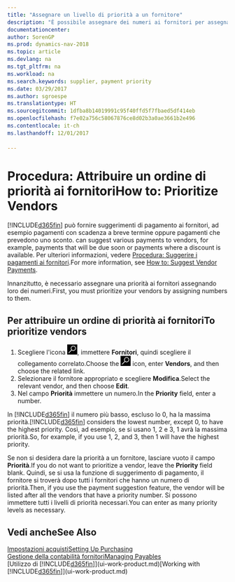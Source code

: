 ```yaml
---
title: "Assegnare un livello di priorità a un fornitore"
description: "È possibile assegnare dei numeri ai fornitori per assegnare loro una priorità e semplificare i suggerimenti di pagamento in Dynamics NAV."
documentationcenter: 
author: SorenGP
ms.prod: dynamics-nav-2018
ms.topic: article
ms.devlang: na
ms.tgt_pltfrm: na
ms.workload: na
ms.search.keywords: supplier, payment priority
ms.date: 03/29/2017
ms.author: sgroespe
ms.translationtype: HT
ms.sourcegitcommit: 1dfba8b14019991c95f40ffd5f7fbaed5df414eb
ms.openlocfilehash: f7e02a756c58067876ce8d02b3a0ae3661b2e496
ms.contentlocale: it-ch
ms.lasthandoff: 12/01/2017

---
```

# <a name="how-to-prioritize-vendors"></a><span data-ttu-id="1d2e2-103">Procedura: Attribuire un ordine di priorità ai fornitori</span><span class="sxs-lookup"><span data-stu-id="1d2e2-103">How to: Prioritize Vendors</span></span>
[!INCLUDE[d365fin](includes/d365fin_md.md)]<span data-ttu-id="1d2e2-104"> può fornire suggerimenti di pagamento ai fornitori, ad esempio pagamenti con scadenza a breve termine oppure pagamenti che prevedono uno sconto.</span><span class="sxs-lookup"><span data-stu-id="1d2e2-104"> can suggest various payments to vendors, for example, payments that will be due soon or payments where a discount is available.</span></span> <span data-ttu-id="1d2e2-105">Per ulteriori informazioni, vedere [Procedura: Suggerire i pagamenti ai fornitori](payables-how-suggest-vendor-payments.md).</span><span class="sxs-lookup"><span data-stu-id="1d2e2-105">For more information, see [How to: Suggest Vendor Payments](payables-how-suggest-vendor-payments.md).</span></span>

<span data-ttu-id="1d2e2-106">Innanzitutto, è necessario assegnare una priorità ai fornitori assegnando loro dei numeri.</span><span class="sxs-lookup"><span data-stu-id="1d2e2-106">First, you must prioritize your vendors by assigning numbers to them.</span></span>

## <a name="to-prioritize-vendors"></a><span data-ttu-id="1d2e2-107">Per attribuire un ordine di priorità ai fornitori</span><span class="sxs-lookup"><span data-stu-id="1d2e2-107">To prioritize vendors</span></span>
1. <span data-ttu-id="1d2e2-108">Scegliere l'icona ![Cerca pagina o report](media/ui-search/search_small.png "icona Cerca pagina o report"), immettere **Fornitori**, quindi scegliere il collegamento correlato.</span><span class="sxs-lookup"><span data-stu-id="1d2e2-108">Choose the ![Search for Page or Report](media/ui-search/search_small.png "Search for Page or Report icon") icon, enter **Vendors**, and then choose the related link.</span></span>
2. <span data-ttu-id="1d2e2-109">Selezionare il fornitore appropriato e scegliere **Modifica**.</span><span class="sxs-lookup"><span data-stu-id="1d2e2-109">Select the relevant vendor, and then choose **Edit**.</span></span>
3. <span data-ttu-id="1d2e2-110">Nel campo **Priorità** immettere un numero.</span><span class="sxs-lookup"><span data-stu-id="1d2e2-110">In the **Priority** field, enter a number.</span></span>

<span data-ttu-id="1d2e2-111">In [!INCLUDE[d365fin](includes/d365fin_md.md)] il numero più basso, escluso lo 0, ha la massima priorità.</span><span class="sxs-lookup"><span data-stu-id="1d2e2-111">[!INCLUDE[d365fin](includes/d365fin_md.md)] considers the lowest number, except 0, to have the highest priority.</span></span> <span data-ttu-id="1d2e2-112">Così, ad esempio, se si usano 1, 2 e 3, 1 avrà la massima priorità.</span><span class="sxs-lookup"><span data-stu-id="1d2e2-112">So, for example, if you use 1, 2, and 3, then 1 will have the highest priority.</span></span>

<span data-ttu-id="1d2e2-113">Se non si desidera dare la priorità a un fornitore, lasciare vuoto il campo **Priorità**.</span><span class="sxs-lookup"><span data-stu-id="1d2e2-113">If you do not want to prioritize a vendor, leave the **Priority** field blank.</span></span> <span data-ttu-id="1d2e2-114">Quindi, se si usa la funzione di suggerimento di pagamento, il fornitore si troverà dopo tutti i fornitori che hanno un numero di priorità.</span><span class="sxs-lookup"><span data-stu-id="1d2e2-114">Then, if you use the payment suggestion feature, the vendor will be listed after all the vendors that have a priority number.</span></span> <span data-ttu-id="1d2e2-115">Si possono immettere tutti i livelli di priorità necessari.</span><span class="sxs-lookup"><span data-stu-id="1d2e2-115">You can enter as many priority levels as necessary.</span></span>

## <a name="see-also"></a><span data-ttu-id="1d2e2-116">Vedi anche</span><span class="sxs-lookup"><span data-stu-id="1d2e2-116">See Also</span></span>
[<span data-ttu-id="1d2e2-117">Impostazioni acquisti</span><span class="sxs-lookup"><span data-stu-id="1d2e2-117">Setting Up Purchasing</span></span>](purchasing-setup-purchasing.md)  
[<span data-ttu-id="1d2e2-118">Gestione della contabilità fornitori</span><span class="sxs-lookup"><span data-stu-id="1d2e2-118">Managing Payables</span></span>](payables-manage-payables.md)  
<span data-ttu-id="1d2e2-119">[Utilizzo di [!INCLUDE[d365fin](includes/d365fin_md.md)]](ui-work-product.md)</span><span class="sxs-lookup"><span data-stu-id="1d2e2-119">[Working with [!INCLUDE[d365fin](includes/d365fin_md.md)]](ui-work-product.md)</span></span>


